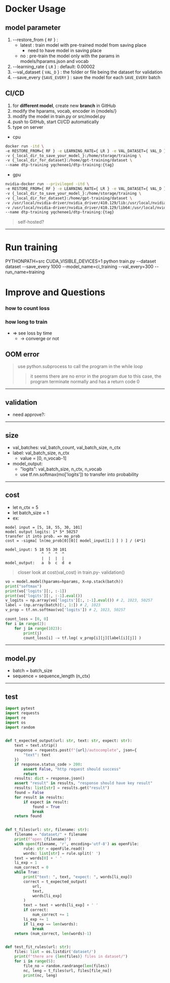 # Docker Usage
## model parameter
1.  --restore_from { `RF` } : 
    * latest  : train model with pre-trained model from saving place
      * need to have model in saving place
    * no  : pre-train the model only with the params in models/hparams.json and vocab
2.  --learning_rate { `LR` } : default: 0.00002
3.  --val_dataset { `VAL_D` } : the folder or file being the dataset for validation
4.  --save_every {`SAVE_EVERY` } : save the model for each `SAVE_EVERY` batch

## CI/CD
1. for **different model**, create new **branch** in GitHub
1. modify the hparams, vocab, encoder in {models/}
2. modify the model in train.py or src/model.py
3. push to GitHub, start CI/CD automatically
4. type on server
  * cpu
```bash
docker run -itd \
-e RESTORE_FROM={ RF } -e LEARNING_RATE={ LR } -e VAL_DATASET={ VAL_D } -e SAVE_EVERY={ SAVE_EVERY } \
-v {_local_dir_to_save_your_model_}:/home/storage/training \
-v {_local_dir_for_dataset}:/home/gpt-training/dataset \
--name dtp-training yqchenee1/dtp-training:{tag}
```
  * gpu
```bash
nvidia-docker run --privileged -itd \
-e RESTORE_FROM={ RF } -e LEARNING_RATE={ LR } -e VAL_DATASET={ VAL_D } -e SAVE_EVERY={ SAVE_EVERY } \
-v {_local_dir_to_save_your_model_}:/home/storage/training \
-v {_local_dir_for_dataset}:/home/gpt-training/dataset \
-v /usr/local/nvidia-driver/nvidia_driver/410.129/lib:/usr/local/nvidia/lib \
-v /usr/local/nvidia-driver/nvidia_driver/410.129/lib64:/usr/local/nvidia/lib64 \
--name dtp-training yqchenee1/dtp-training:{tag}
```
>  self-hosted?

----

# Run training
PYTHONPATH=src CUDA_VISIBLE_DEVICES=1 python train.py --dataset dataset --save_every 1000 --model_name=ci_training --val_every=300 --run_name=training

# Improve and Questions
### how to count loss
### how long to train
- => see loss by time
  - -> converge or not
## OOM error
> use python.subprocess to call the program in the while loop
>> it seems there are no error in the program due to this case,
>> the program terminate normally and has a return code 0

---

## validation
-  need approve?:

---

## size
- val_batches: val_batch_count, val_batch_size, n_ctx
- label: val_batch_size, n_ctx
  - value = [0, n_vocab-1]
- model_output:
  - "logits": val_batch_size, n_ctx, n_vocab
  - use tf.nn.softmax(mo['logits']) to transfer into probability

---

## cost
- let n_ctx = 5
- let batch_size = 1
- ex:
```
model input = [5, 18, 55, 30, 101]
model output logits: 1* 5* 50257
transfer it into prob. => mo_prob
cost = -sigma[ ln(mo_prob[0][0][ model_input[1:] ] ) ] / (4*1)
```
```
model_input: 5 18 55 30 101
                ^  ^  ^  ^
                |  |  |  |
model_output:   a  b  c  d  e
```
> closer look at cost(val_cost) in train.py- validation()
```python
vo = model.model(hparams=hparams, X=np.stack(batch))
print("softmax")
print(vo['logits'][:, :-1])
print(vo['logits'][:, :-1].eval())
v_logits = np.array(vo['logits'][:, :-1].eval()) # 2, 1023, 50257
label = (np.array(batch)[:, 1:]) # 2, 1023
v_prop = tf.nn.softmax(vo['logits']) # 2, 1023, 50257

count_loss = [0, 0]
for i in range(2):
    for j in range(1023):
        print(j)
        count_loss[i] -= tf.log( v_prop[i][j][label[i][j]] )
```

---

## model.py
- batch = batch_size
- sequence = sequence_length (n_ctx)

---

## test
```python
import pytest
import requests
import re
import os
import random


def t_expected_output(url: str, text: str, expect: str):
    text = text.strip()
    response = requests.post(f"{url}/autocomplete", json={
        "text": text
    })
    if response.status_code > 200:
        assert False, "http request should success"
        return
    results: dict = response.json()
    assert "result" in results, "response should have key result"
    results: list[str] = results.get("result")
    found = False
    for result in results:
        if expect in result:
            found = True
            break
    return found


def t_files(url: str, filename: str):
    filename = "dataset/" + filename
    print(f"open {filename}")
    with open(filename, 'r', encoding='utf-8') as openFile:
        rule: str = openFile.read()
        words: list[str] = rule.split(' ')
    text = words[0] + ' '
    li_exp = 1
    num_correct = 0
    while True:
        print("text: ", text, "expect: ", words[li_exp])
        correct = t_expected_output(
            url,
            text,
            words[li_exp]
        )
        text = text + words[li_exp] + ' '
        if correct:
            num_correct += 1
        li_exp += 1
        if li_exp == len(words):
            break
    return (num_correct, len(words)-1)


def test_fit_rules(url: str):
    files: list = os.listdir('dataset/')
    print(f"there are {len(files)} files in dataset/")
    for i in range(5):
        file_no = random.randrange(len(files))
        nc, leng = t_files(url, files[file_no])
        print(nc, leng)
```

